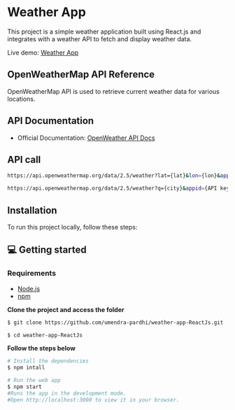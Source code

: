 # Weather App

This project is a simple weather application built using React.js and integrates with a weather API to fetch and display weather data.

Live demo: [Weather App](https://getweather.web.app/)


## OpenWeatherMap API Reference

OpenWeatherMap API is used to retrieve current weather data for various locations.

## API Documentation
- Official Documentation: [OpenWeather API Docs](https://openweathermap.org/current)

## API call

```bash
https://api.openweathermap.org/data/2.5/weather?lat={lat}&lon={lon}&appid={API key}

https://api.openweathermap.org/data/2.5/weather?q={city}&appid={API key}&units=metric
```

## Installation

To run this project locally, follow these steps:

## 💻 Getting started

### Requirements

- [Node.js](https://nodejs.org/en/)
- [npm](https://www.npmjs.com/)

**Clone the project and access the folder**

```bash
$ git clone https://github.com/umendra-pardhi/weather-app-ReactJs.git

$ cd weather-app-ReactJs
```

**Follow the steps below**

```bash
# Install the dependencies
$ npm intall

# Run the web app
$ npm start
#Runs the app in the development mode.
#Open http://localhost:3000 to view it in your browser.
```

